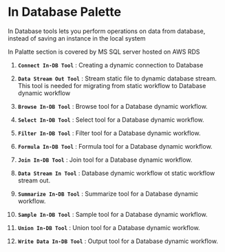 # In Database Palette

In Database tools lets you perform operations on data from database, instead of saving an instance in the local system

In Palatte section is covered by MS SQL server hosted on AWS RDS 

1. **`Connect In-DB Tool`** : Creating a dynamic connection to Database

2. **`Data Stream Out Tool`** : Stream static file to dynamic database stream. This tool is needed for migrating from static workflow to Database dynamic workflow 

3. **`Browse In-DB Tool`** : Browse tool for a Database dynamic workflow.

4. **`Select In-DB Tool`** : Select tool for a Database dynamic workflow.

5. **`Filter In-DB Tool`** : Filter tool for a Database dynamic workflow.

6. **`Formula In-DB Tool`** : Formula tool for a Database dynamic workflow.

7. **`Join In-DB Tool`** : Join tool for a Database dynamic workflow.

8. **`Data Stream In Tool`** : Database dynamic workflow ot static workflow stream out.

9. **`Summarize In-DB Tool`** : Summarize tool for a Database dynamic workflow.

10. **`Sample In-DB Tool`** : Sample tool for a Database dynamic workflow.

11. **`Union In-DB Tool`** : Union tool for a Database dynamic workflow.

12. **`Write Data In-DB Tool`** : Output tool for a Database dynamic workflow.

